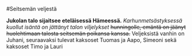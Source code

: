 #Seitsemän veljestä

**Jukolan talo sijaitsee eteläisessä Hämeessä.** 
*Karhunmetsästyksessä kuollut isäntä on jättänyt talon viljelykset* 
~~hunningolle, emäntä on jäänyt huolehtimaan talosta seitsemän poikansa kanssa.~~ 
Veljeksistä vanhin on Juhani, seuraavaksi tulevat kaksoset Tuomas ja Aapo,
Simeoni sekä kaksoset Timo ja Lauri
